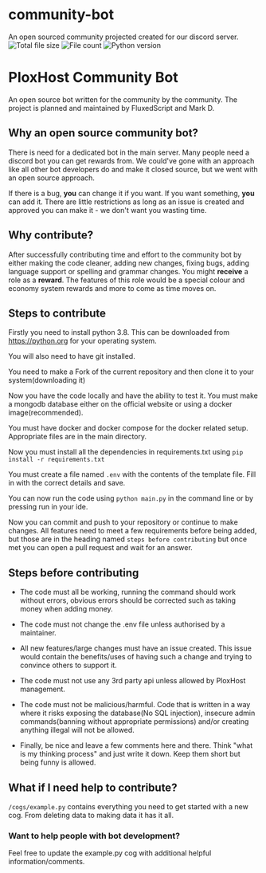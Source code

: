 # community-bot 

An open sourced community projected created for our discord server. 
![Total file size](https://img.shields.io/github/languages/code-size/PloxHost-LLC/community-bot) ![File count](https://img.shields.io/github/directory-file-count/PloxHost-LLC/community-bot) ![Python version](https://img.shields.io/badge/python-v3.8-blue)

# PloxHost Community Bot

An open source bot written for the community by the community. The project is planned and maintained by FluxedScript and Mark D.

## Why an open source community bot?

There is need for a dedicated bot in the main server. Many people need a discord bot you can get rewards from. We could've gone with an approach like all other bot developers do and make it closed source, but we went with an open source approach.

If there is a bug, **you** can change it if you want. If you want something, **you** can add it. There are little restrictions as long as an issue is created and approved you can make it - we don't want you wasting time.

## Why contribute?

After successfully contributing time and effort to the community bot by either making the code cleaner, adding new changes, fixing bugs, adding language support or spelling and grammar changes. You might **receive** a role as a **reward**. The features of this role would be a special colour and economy system rewards and more to come as time moves on.

## Steps to contribute

Firstly you need to install python 3.8. This can be downloaded from https://python.org for your operating system.

You will also need to have git installed.

You need to make a Fork of the current repository and then clone it to your system(downloading it)

Now you have the code locally and have the ability to test it. You must make a mongodb database either on the official website or using a docker image(recommended).

You must have docker and docker compose for the docker related setup. Appropriate files are in the main directory.

Now you must install all the dependencies in requirements.txt using `pip install -r requirements.txt`

You must create a file named `.env` with the contents of the template file. Fill in with the correct details and save.

You can now run the code using `python main.py` in the command line or by pressing run in your ide.

Now you can commit and push to your repository or continue to make changes. All features need to meet a few requirements before being added, but those are in the heading named `steps before contributing` but once met you can open a pull request and wait for an answer.

## Steps before contributing

- The code must all be working, running the command should work without errors, obvious errors should be corrected such as taking money when adding money.

- The code must not change the .env file unless authorised by a maintainer.

- All new features/large changes must have an issue created. This issue would contain the benefits/uses of having such a change and trying to convince others to support it.

- The code must not use any 3rd party api unless allowed by PloxHost management.

- The code must not be malicious/harmful. Code that is written in a way where it risks exposing the database(No SQL injection), insecure admin commands(banning without appropriate permissions) and/or creating anything illegal will not be allowed.

- Finally, be nice and leave a few comments here and there. Think "what is my thinking process" and just write it down. Keep them short but being funny is allowed.

## What if I need help to contribute?

`/cogs/example.py` contains everything you need to get started with a new cog. From deleting data to making data it has it all.

### Want to help people with bot development? 

Feel free to update the example.py cog with additional helpful information/comments.


